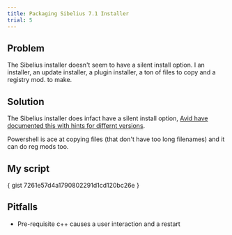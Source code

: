 ```yaml
---
title: Packaging Sibelius 7.1 Installer
trial: 5
---
```


## Problem

The Sibelius installer doesn't seem to have a silent install option.  I an installer, an update installer, a plugin installer, a ton of files to copy and a registry mod. to make.

## Solution

The Sibelius installer does infact have a silent install option, [Avid have documented this with hints for differnt versions](http://avid.force.com/pkb/articles/en_US/how_to/en396971).

Powershell is ace at copying files (that don't have too long filenames) and it can do reg mods too.

## My script

{ gist  7261e57d4a1790802291d1cd120bc26e }

## Pitfalls

  - Pre-requisite c++ causes a user interaction and a restart
